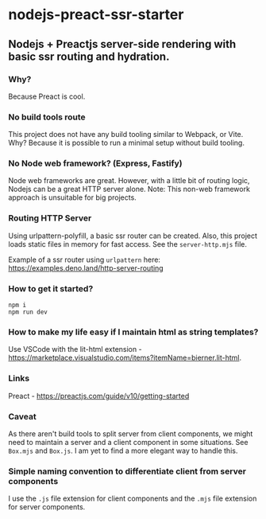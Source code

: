 # nodejs-preact-ssr-starter

## Nodejs + Preactjs server-side rendering with basic ssr routing and hydration.

### Why?

Because Preact is cool.

### No build tools route

This project does not have any build tooling similar to Webpack, or Vite. Why? Because it is possible to run a minimal setup without build tooling.

### No Node web framework? (Express, Fastify)

Node web frameworks are great. However, with a little bit of routing logic, Nodejs can be a great HTTP server alone. Note: This non-web framework approach is unsuitable for big projects.

### Routing HTTP Server

Using urlpattern-polyfill, a basic ssr router can be created. Also, this project loads static files in memory for fast access. 
See the `server-http.mjs` file. 

Example of a ssr router using `urlpattern` here:
https://examples.deno.land/http-server-routing


### How to get it started?
```
npm i 
npm run dev
```


### How to make my life easy if I maintain html as string templates?

Use VSCode with the lit-html extension - https://marketplace.visualstudio.com/items?itemName=bierner.lit-html.

### Links

Preact - https://preactjs.com/guide/v10/getting-started


### Caveat

As there aren't build tools to split server from client components, we might need to maintain a server and a client component in some situations. See `Box.mjs` and `Box.js`. I am yet to find a more elegant way to handle this.

### Simple naming convention to differentiate client from server components

I use the `.js` file extension for client components and the `.mjs` file extension for server components.

